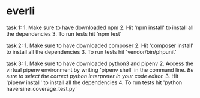# everli

task 1: 
    1. Make sure to have downloaded npm
    2. Hit 'npm install' to install all the dependencies
    3. To run tests hit 'npm test'

task 2: 
    1. Make sure to have downloaded composer
    2. Hit 'composer install' to install all the dependencies
    3. To run tests hit 'vendor/bin/phpunit'

task 3: 
    1. Make sure to have downloaded python3 and pipenv 
    2. Access the virtual pipenv environment by writing 'pipenv shell' in the command line. *Be sure to select the correct python interpreter in your code editor.*
    3. Hit 'pipenv install' to install all the dependencies 
    4. To run tests hit 'python haversine_coverage_test.py'
